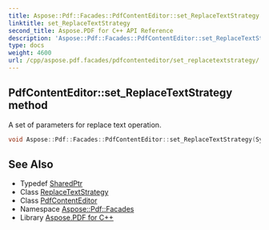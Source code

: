 ```yaml
---
title: Aspose::Pdf::Facades::PdfContentEditor::set_ReplaceTextStrategy method
linktitle: set_ReplaceTextStrategy
second_title: Aspose.PDF for C++ API Reference
description: 'Aspose::Pdf::Facades::PdfContentEditor::set_ReplaceTextStrategy method. A set of parameters for replace text operation in C++.'
type: docs
weight: 4600
url: /cpp/aspose.pdf.facades/pdfcontenteditor/set_replacetextstrategy/
---
```

## PdfContentEditor::set_ReplaceTextStrategy method


A set of parameters for replace text operation.

```cpp
void Aspose::Pdf::Facades::PdfContentEditor::set_ReplaceTextStrategy(System::SharedPtr<Aspose::Pdf::Facades::ReplaceTextStrategy> value)
```

## See Also

* Typedef [SharedPtr](../../../system/sharedptr/)
* Class [ReplaceTextStrategy](../../replacetextstrategy/)
* Class [PdfContentEditor](../)
* Namespace [Aspose::Pdf::Facades](../../)
* Library [Aspose.PDF for C++](../../../)
